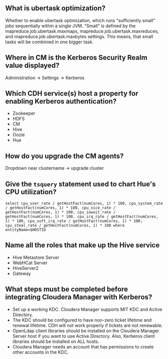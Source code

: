 ## What is ubertask optimization?

Whether to enable ubertask optimization, which runs "sufficiently small" jobs sequentially within a single JVM. "Small" is defined by the mapreduce.job.ubertask.maxmaps, mapreduce.job.ubertask.maxreduces, and mapreduce.job.ubertask.maxbytes settings.
This means, that small tasks will be combinied in one bigger task.

## Where in CM is the Kerberos Security Realm value displayed?

Administration -> Settings -> Kerberos

## Which CDH service(s) host a property for enabling Kerberos authentication?

* Zookeeper
* HDFS
* CM
* Hive
* Oozie
* Hue

## How do you upgrade the CM agents?

Dropdown near clustername -> upgrade cluster

## Give the `tsquery` statement used to chart Hue's CPU utilization?

`select cpu_user_rate / getHostFact(numCores, 1) * 100, cpu_system_rate / getHostFact(numCores, 1) * 100, cpu_nice_rate / getHostFact(numCores, 1) * 100, cpu_iowait_rate / getHostFact(numCores, 1) * 100, cpu_irq_rate / getHostFact(numCores, 1) * 100, cpu_soft_irq_rate / getHostFact(numCores, 1) * 100, cpu_steal_rate / getHostFact(numCores, 1) * 100 where entityName=$HOSTID`


## Name all the roles that make up the Hive service

* Hive Metastore Server  
* WebHCat Server  
* HiveServer2  
* Gateway  

## What steps must be completed before integrating Cloudera Manager with Kerberos?

* Set up a working KDC. Cloudera Manager supports MIT KDC and Active Directory.
* The KDC should be configured to have non-zero ticket lifetime and renewal lifetime. CDH will not work properly if tickets are not renewable.
* OpenLdap client libraries should be installed on the Cloudera Manager Server host if you want to use Active Directory. Also, Kerberos client libraries should be installed on ALL hosts.
* Cloudera Manager needs an account that has permissions to create other accounts in the KDC.
